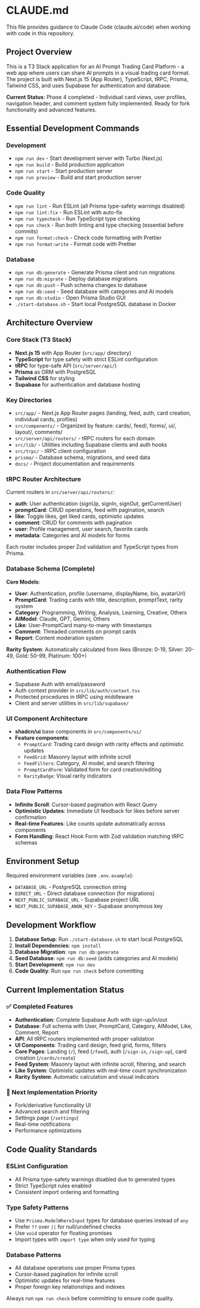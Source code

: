 # CLAUDE.md

This file provides guidance to Claude Code (claude.ai/code) when working with code in this repository.

## Project Overview

This is a T3 Stack application for an AI Prompt Trading Card Platform - a web app where users can share AI prompts in a visual trading card format. The project is built with Next.js 15 (App Router), TypeScript, tRPC, Prisma, Tailwind CSS, and uses Supabase for authentication and database.

**Current Status**: Phase 4 completed - Individual card views, user profiles, navigation header, and comment system fully implemented. Ready for fork functionality and advanced features.

## Essential Development Commands

### Development

- `npm run dev` - Start development server with Turbo (Next.js)
- `npm run build` - Build production application
- `npm run start` - Start production server
- `npm run preview` - Build and start production server

### Code Quality

- `npm run lint` - Run ESLint (all Prisma type-safety warnings disabled)
- `npm run lint:fix` - Run ESLint with auto-fix
- `npm run typecheck` - Run TypeScript type checking
- `npm run check` - Run both linting and type checking (essential before commits)
- `npm run format:check` - Check code formatting with Prettier
- `npm run format:write` - Format code with Prettier

### Database

- `npm run db:generate` - Generate Prisma client and run migrations
- `npm run db:migrate` - Deploy database migrations
- `npm run db:push` - Push schema changes to database
- `npm run db:seed` - Seed database with categories and AI models
- `npm run db:studio` - Open Prisma Studio GUI
- `./start-database.sh` - Start local PostgreSQL database in Docker

## Architecture Overview

### Core Stack (T3 Stack)

- **Next.js 15** with App Router (`src/app/` directory)
- **TypeScript** for type safety with strict ESLint configuration
- **tRPC** for type-safe API (`src/server/api/`)
- **Prisma** as ORM with PostgreSQL
- **Tailwind CSS** for styling
- **Supabase** for authentication and database hosting

### Key Directories

- `src/app/` - Next.js App Router pages (landing, feed, auth, card creation, individual cards, profiles)
- `src/components/` - Organized by feature: cards/, feed/, forms/, ui/, layout/, comments/
- `src/server/api/routers/` - tRPC routers for each domain
- `src/lib/` - Utilities including Supabase clients and auth hooks
- `src/trpc/` - tRPC client configuration
- `prisma/` - Database schema, migrations, and seed data
- `docs/` - Project documentation and requirements

### tRPC Router Architecture

Current routers in `src/server/api/routers/`:

- **auth**: User authentication (signUp, signIn, signOut, getCurrentUser)
- **promptCard**: CRUD operations, feed with pagination, search
- **like**: Toggle likes, get liked cards, optimistic updates
- **comment**: CRUD for comments with pagination
- **user**: Profile management, user search, favorite cards
- **metadata**: Categories and AI models for forms

Each router includes proper Zod validation and TypeScript types from Prisma.

### Database Schema (Complete)

**Core Models**:

- **User**: Authentication, profile (username, displayName, bio, avatarUrl)
- **PromptCard**: Trading cards with title, description, promptText, rarity system
- **Category**: Programming, Writing, Analysis, Learning, Creative, Others  
- **AIModel**: Claude, GPT, Gemini, Others
- **Like**: User-PromptCard many-to-many with timestamps
- **Comment**: Threaded comments on prompt cards
- **Report**: Content moderation system

**Rarity System**: Automatically calculated from likes (Bronze: 0-19, Silver: 20-49, Gold: 50-99, Platinum: 100+)

### Authentication Flow

- Supabase Auth with email/password
- Auth context provider in `src/lib/auth/context.tsx`
- Protected procedures in tRPC using middleware
- Client and server utilities in `src/lib/supabase/`

### UI Component Architecture

- **shadcn/ui** base components in `src/components/ui/`
- **Feature components**:
  - `PromptCard`: Trading card design with rarity effects and optimistic updates
  - `FeedGrid`: Masonry layout with infinite scroll
  - `FeedFilters`: Category, AI model, and search filtering
  - `PromptCardForm`: Validated form for card creation/editing
  - `RarityBadge`: Visual rarity indicators

### Data Flow Patterns

- **Infinite Scroll**: Cursor-based pagination with React Query
- **Optimistic Updates**: Immediate UI feedback for likes before server confirmation
- **Real-time Features**: Like counts update automatically across components
- **Form Handling**: React Hook Form with Zod validation matching tRPC schemas

## Environment Setup

Required environment variables (see `.env.example`):

- `DATABASE_URL` - PostgreSQL connection string
- `DIRECT_URL` - Direct database connection (for migrations)
- `NEXT_PUBLIC_SUPABASE_URL` - Supabase project URL
- `NEXT_PUBLIC_SUPABASE_ANON_KEY` - Supabase anonymous key

## Development Workflow

1. **Database Setup**: Run `./start-database.sh` to start local PostgreSQL
2. **Install Dependencies**: `npm install`
3. **Database Migration**: `npm run db:generate`
4. **Seed Database**: `npm run db:seed` (adds categories and AI models)
5. **Start Development**: `npm run dev`
6. **Code Quality**: Run `npm run check` before committing

## Current Implementation Status

### ✅ Completed Features

- **Authentication**: Complete Supabase Auth with sign-up/in/out
- **Database**: Full schema with User, PromptCard, Category, AIModel, Like, Comment, Report
- **API**: All tRPC routers implemented with proper validation
- **UI Components**: Trading card design, feed grid, forms, filters
- **Core Pages**: Landing (`/`), feed (`/feed`), auth (`/sign-in`, `/sign-up`), card creation (`/cards/create`)
- **Feed System**: Masonry layout with infinite scroll, filtering, and search
- **Like System**: Optimistic updates with real-time count synchronization
- **Rarity System**: Automatic calculation and visual indicators

### 🔄 Next Implementation Priority

- Fork/derivative functionality UI
- Advanced search and filtering
- Settings page (`/settings`)
- Real-time notifications
- Performance optimizations

## Code Quality Standards

### ESLint Configuration

- All Prisma type-safety warnings disabled due to generated types
- Strict TypeScript rules enabled
- Consistent import ordering and formatting

### Type Safety Patterns

- Use `Prisma.ModelWhereInput` types for database queries instead of `any`
- Prefer `??` over `||` for null/undefined checks
- Use `void` operator for floating promises
- Import types with `import type` when only used for typing

### Database Patterns

- All database operations use proper Prisma types
- Cursor-based pagination for infinite scroll
- Optimistic updates for real-time features
- Proper foreign key relationships and indexes

Always run `npm run check` before committing to ensure code quality.
